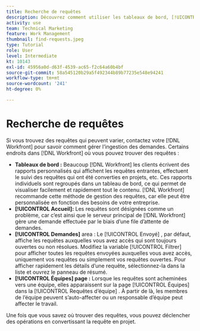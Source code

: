 ```yaml
---
title: Recherche de requêtes
description: Découvrez comment utiliser les tableaux de bord, [!UICONTROL Accueil], la variable [!UICONTROL Demandes] et la variable [!UICONTROL Équipes] pour rechercher les requêtes entrantes effectuées par le biais d’une file d’attente de requêtes.
activity: use
team: Technical Marketing
feature: Work Management
thumbnail: find-requests.jpeg
type: Tutorial
role: User
level: Intermediate
kt: 10143
exl-id: 45956a0d-d63f-4539-ac65-f2c64a60b4bf
source-git-commit: 58a545120b29a5f492344b89b77235e548e94241
workflow-type: tm+mt
source-wordcount: '241'
ht-degree: 0%

---
```


# Recherche de requêtes

Si vous trouvez des requêtes qui peuvent varier, contactez votre [!DNL  Workfront] pour savoir comment gérer l’ingestion des demandes. Certains endroits dans [!DNL Workfront] où vous pouvez trouver des requêtes :

* **Tableaux de bord :** Beaucoup [!DNL Workfront] les clients écrivent des rapports personnalisés qui affichent les requêtes entrantes, effectuent le suivi des requêtes qui ont été converties en projets, etc. Ces rapports individuels sont regroupés dans un tableau de bord, ce qui permet de visualiser facilement et rapidement tout le contenu. [!DNL Workfront] recommande cette méthode de gestion des requêtes, car elle peut être personnalisée en fonction des besoins de votre entreprise.
* **[!UICONTROL Accueil]:** Les requêtes sont désignées comme un problème, car c’est ainsi que le serveur principal de [!DNL Workfront] gère une demande effectuée par le biais d’une file d’attente de demandes.
* **[!UICONTROL Demandes]** area : Le [!UICONTROL Envoyé] , par défaut, affiche les requêtes auxquelles vous avez accès qui sont toujours ouvertes ou non résolues. Modifiez la variable [!UICONTROL Filtrer] pour afficher toutes les requêtes envoyées auxquelles vous avez accès, uniquement vos requêtes ou simplement vos requêtes ouvertes. Pour afficher rapidement les détails d’une requête, sélectionnez-la dans la liste et ouvrez le panneau de résumé.
* **[!UICONTROL Équipes] page :** Lorsque les requêtes sont acheminées vers une équipe, elles apparaissent sur la page [!UICONTROL Équipes] dans la [!UICONTROL Requêtes d’équipe] . À partir de là, les membres de l’équipe peuvent s’auto-affecter ou un responsable d’équipe peut affecter le travail.

Une fois que vous savez où trouver des requêtes, vous pouvez déclencher des opérations en convertissant la requête en projet.
